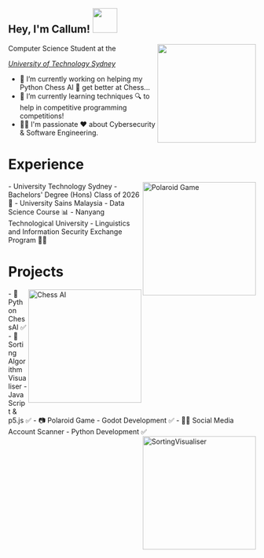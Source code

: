 <h2> Hey, I'm Callum! <img src="https://i.giphy.com/media/v1.Y2lkPTc5MGI3NjExenBjcDZqZXgzaHQyenBoYnZkMTV4cTN3MnFqcjRjbTF6enhmNmhldSZlcD12MV9pbnRlcm5hbF9naWZfYnlfaWQmY3Q9cw/mGcNjsfWAjY5AEZNw6/giphy.gif" width="50"></h2>
<img align='right' src="https://i.giphy.com/media/v1.Y2lkPTc5MGI3NjExNnJ3YW16MXVweWI3Mmpqajlpb2R2am03czRvZTRhMDk1dGJlcmswZiZlcD12MV9pbnRlcm5hbF9naWZfYnlfaWQmY3Q9Zw/o0vwzuFwCGAFO/giphy.gif" width="200">
Computer Science Student at the <p><em><a href="https://www.uts.edu.au/">University of Technology Sydney</a></em></p>

- 🔭 I’m currently working on helping my Python Chess AI 🐍 get better at Chess...
- 🌱 I’m currently learning techniques 🔍 to help in competitive programming competitions! 
- 👨‍💻 I'm passionate ❤ about Cybersecurity & Software Engineering.

# Experience
  <img align='right' src="https://github.com/user-attachments/assets/68fe7fdf-82ef-41dc-882c-95581f9878b2" alt="Polaroid Game" width="230" style="display: block; margin-bottom: 10px;"/>
- University Technology Sydney - Bachelors' Degree (Hons) Class of 2026 🎉
- University Sains Malaysia - Data Science Course 📊
- Nanyang Technological University - Linguistics and Information Security Exchange Program 🐱‍👤


# Projects
 <img align='right' src="https://github.com/user-attachments/assets/bad91b9b-9ea2-43b8-8b0b-e1131f639554" alt="Chess AI" width="230" style="display: block; margin-bottom: 10px;"/>
- 🐍 Python ChessAI ✅ 
- 🧬 Sorting Algorithm Visualiser - JavaScript & p5.js ✅
- 📷 Polaroid Game - Godot Development ✅
- 🐱‍💻 Social Media Account Scanner - Python Development ✅
 
<img align='right' src="https://github.com/user-attachments/assets/c530cb40-3b61-4fd6-bf3b-033982428f79" alt="SortingVisualiser" width="230" style="display: block; margin-bottom: 10px;"/>

